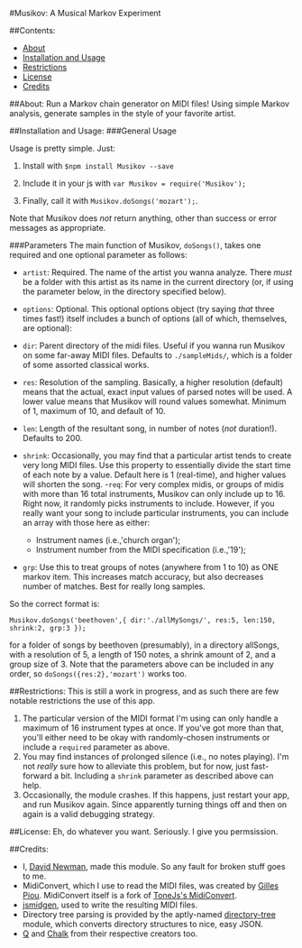 #Musikov: A Musical Markov Experiment

##Contents:
 * [About](#About)
 * [Installation and Usage](#installation-and-usage)
 * [Restrictions](#restrictions)
 * [License](#license)
 * [Credits](#credits)

##About:
Run a Markov chain generator on MIDI files! Using simple Markov analysis, generate samples in the style of your favorite artist.

##Installation and Usage:
###General Usage

Usage is pretty simple. Just:

1. Install with `$npm install Musikov --save`

2. Include it in your js with `var Musikov = require('Musikov');`

3. Finally, call it with `Musikov.doSongs('mozart');`.

Note that Musikov does *not* return anything, other than success or error messages as appropriate.

###Parameters
The main function of Musikov, `doSongs()`, takes one required and one optional parameter as follows:

 - `artist`: Required. The name of the artist you wanna analyze. There *must* be a folder with this artist as its name in the current directory (or, if using the parameter below, in the directory specified below).
 - `options`: Optional. This optional options object (try saying *that* three times fast!) itself includes a bunch of options (all of which, themselves, are optional):

  - `dir`: Parent directory of the midi files. Useful if you wanna run Musikov on some far-away MIDI files. Defaults to `./sampleMids/`, which is a folder of some assorted classical works.
  - `res`: Resolution of the sampling. Basically, a higher resolution (default) means that the actual, exact input values of parsed notes will be used. A lower value means that Musikov will round values somewhat. Minimum of 1, maximum of 10, and default of 10.
  - `len`: Length of the resultant song, in number of notes (*not* duration!). Defaults to 200. 
  - `shrink`: Occasionally, you may find that a particular artist tends to create very long MIDI files. Use this property to essentially divide the start time of each note by a value. Default here is 1 (real-time), and higher values will shorten the song.
  -`req`: For very complex midis, or groups of midis with more than 16 total instruments, Musikov can only include up to 16. Right now, it randomly picks instruments to include. However, if you really want your song to include particular instruments, you can include an array with those here as either:
  	- Instrument names (i.e.,'church organ');
  	- Instrument number from the MIDI specification (i.e.,'19'); 

  - `grp`: Use this to treat groups of notes (anywhere from 1 to 10) as ONE markov item. This increases match accuracy, but also decreases number of matches. Best for really long samples.


So the correct format is: 

`Musikov.doSongs('beethoven',{
dir:'./allMySongs/',
res:5,
len:150,
shrink:2,
grp:3
});`

for a folder of songs by beethoven (presumably), in a directory allSongs, with a resolution of 5, a length of 150 notes, a shrink amount of 2, and a group size of 3. Note that the parameters above can be included in any order, so `doSongs({res:2},'mozart')` works too.

##Restrictions:
This is still a work in progress, and as such there are few notable restrictions the use of this app.

1. The particular version of the MIDI format I'm using can only handle a maximum of 16 instrument types at once. If you've got more than that, you'll either need to be okay with randomly-chosen instruments or include a `required` parameter as above.
2. You may find instances of prolonged silence (i.e., no notes playing). I'm not *really* sure how to alleviate this problem, but for now, just fast-forward a bit. Including a `shrink` parameter as described above can help.
3. Occasionally, the module crashes. If this happens, just restart your app, and run Musikov again. Since apparently turning things off and then on again is a valid debugging strategy.

##License:
 Eh, do whatever you want. Seriously. I give you permsission. 

##Credits:
 - I, [David Newman](https://github.com/Newms34), made this module. So any fault for broken stuff goes to me.
 - MidiConvert, which I use to read the MIDI files, was created by [Gilles Piou](https://www.npmjs.com/~pioug). MidiConvert itself is a fork of [ToneJs's MidiConvert](https://github.com/Tonejs/MidiConvert).
 - [jsmidgen](https://github.com/dingram/jsmidgen/), used to write the resulting MIDI files.
 - Directory tree parsing is provided by the aptly-named [directory-tree](https://www.npmjs.com/package/directory-tree) module, which converts directory structures to nice, easy JSON.
 - [Q](https://www.npmjs.com/package/q) and [Chalk](https://www.npmjs.com/package/chalk) from their respective creators too.